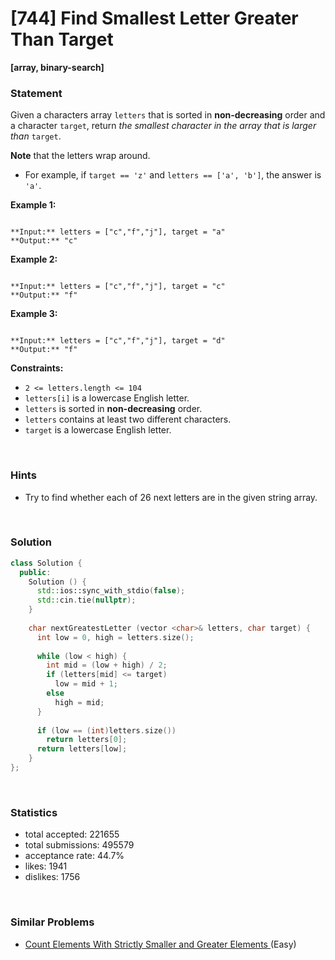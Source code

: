 # [744] Find Smallest Letter Greater Than Target

**[array, binary-search]**

### Statement

Given a characters array `letters` that is sorted in **non-decreasing** order and a character `target`, return *the smallest character in the array that is larger than* `target`.

**Note** that the letters wrap around.

* For example, if `target == 'z'` and `letters == ['a', 'b']`, the answer is `'a'`.


**Example 1:**

```

**Input:** letters = ["c","f","j"], target = "a"
**Output:** "c"

```

**Example 2:**

```

**Input:** letters = ["c","f","j"], target = "c"
**Output:** "f"

```

**Example 3:**

```

**Input:** letters = ["c","f","j"], target = "d"
**Output:** "f"

```

**Constraints:**
* `2 <= letters.length <= 104`
* `letters[i]` is a lowercase English letter.
* `letters` is sorted in **non-decreasing** order.
* `letters` contains at least two different characters.
* `target` is a lowercase English letter.


<br>

### Hints

- Try to find whether each of 26 next letters are in the given string array.

<br>

### Solution

```cpp
class Solution {
  public:
    Solution () {
      std::ios::sync_with_stdio(false);
      std::cin.tie(nullptr);
    }
  
    char nextGreatestLetter (vector <char>& letters, char target) {
      int low = 0, high = letters.size();
      
      while (low < high) {
        int mid = (low + high) / 2;
        if (letters[mid] <= target)
          low = mid + 1;
        else
          high = mid;
      }
      
      if (low == (int)letters.size())
        return letters[0];
      return letters[low];
    }
};
```

<br>

### Statistics

- total accepted: 221655
- total submissions: 495579
- acceptance rate: 44.7%
- likes: 1941
- dislikes: 1756

<br>

### Similar Problems

- [Count Elements With Strictly Smaller and Greater Elements ](https://leetcode.com/problems/count-elements-with-strictly-smaller-and-greater-elements) (Easy)

